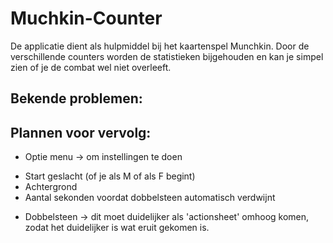 # Muchkin-Counter
De applicatie dient als hulpmiddel bij het kaartenspel Munchkin.
Door de verschillende counters worden de statistieken bijgehouden en kan je simpel zien of je de combat wel niet overleeft.

Bekende problemen:
---


Plannen voor vervolg:
---
* Optie menu -> om instellingen te doen
 - Start geslacht (of je als M of als F begint)
 - Achtergrond
 - Aantal sekonden voordat dobbelsteen automatisch verdwijnt
* Dobbelsteen -> dit moet duidelijker als 'actionsheet' omhoog komen, zodat het duidelijker is wat eruit gekomen is.

 
